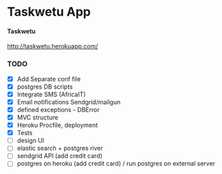 Taskwetu App
============

#### Taskwetu
http://taskwetu.herokuapp.com/


### TODO
- [x] Add Separate conf file
- [x] postgres DB scripts
- [x] Integrate SMS (AfricaIT)
- [x] Email notifications Sendgrid/mailgun
- [x] defined exceptions - DBError
- [x] MVC structure
- [x] Heroku Procfile, deployment
- [x] Tests
- [ ] design UI
- [ ] elastic search + postgres river
- [ ] sendgrid API (add credit card)
- [ ] postgres on heroku (add credit card) / run postgres on external server